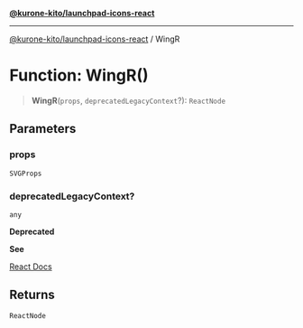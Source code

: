 [**@kurone-kito/launchpad-icons-react**](../README.md)

***

[@kurone-kito/launchpad-icons-react](../globals.md) / WingR

# Function: WingR()

> **WingR**(`props`, `deprecatedLegacyContext`?): `ReactNode`

## Parameters

### props

`SVGProps`

### deprecatedLegacyContext?

`any`

**Deprecated**

**See**

[React Docs](https://legacy.reactjs.org/docs/legacy-context.html#referencing-context-in-lifecycle-methods)

## Returns

`ReactNode`
